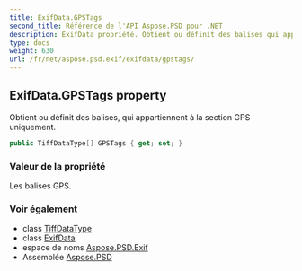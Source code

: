 ```yaml
---
title: ExifData.GPSTags
second_title: Référence de l'API Aspose.PSD pour .NET
description: ExifData propriété. Obtient ou définit des balises qui appartiennent à la section GPS uniquement.
type: docs
weight: 630
url: /fr/net/aspose.psd.exif/exifdata/gpstags/
---
```

## ExifData.GPSTags property

Obtient ou définit des balises, qui appartiennent à la section GPS uniquement.

```csharp
public TiffDataType[] GPSTags { get; set; }
```

### Valeur de la propriété

Les balises GPS.

### Voir également

* class [TiffDataType](../../../aspose.psd.fileformats.tiff/tiffdatatype/)
* class [ExifData](../)
* espace de noms [Aspose.PSD.Exif](../../exifdata/)
* Assemblée [Aspose.PSD](../../../)


